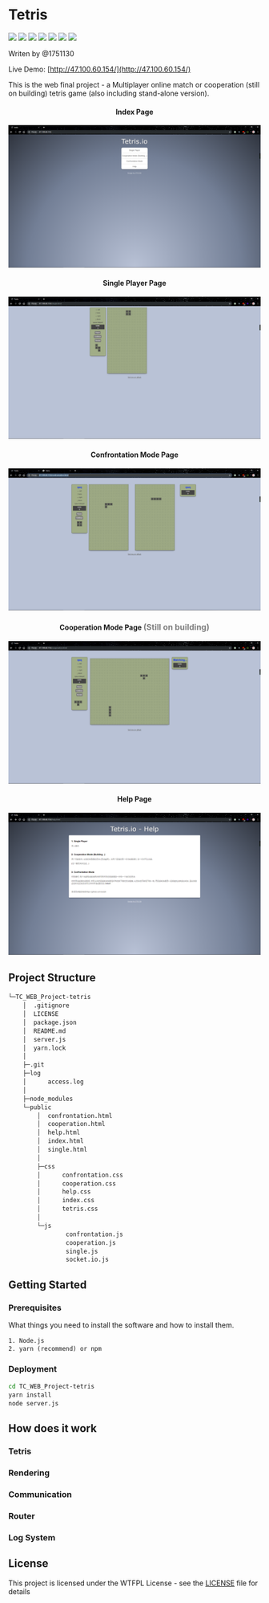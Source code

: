 # Tetris

![](https://badgen.net/badge/Windows%2010/1903/blue) ![](https://badgen.net/badge/Ubuntu/18.04/orange) ![](https://badgen.net/badge/Node.js/v10.15.0/green) ![](https://badgen.net/badge/yarn/v1.15.2/cyan) ![](https://badgen.net/badge/Express.js/v4.17.1/blue) ![](https://badgen.net/badge/socket.io/v2.2.0/black) ![](https://badgen.net/badge/build/passing/green) 

Writen by @1751130

Live Demo: [http://47.100.60.154/](http://47.100.60.154/)

This is the web final project - a Multiplayer online match or cooperation (still on building) tetris game (also including stand-alone version).

<h4 align="center">Index Page</h4>

![index](img/1.png)

<h4 align="center">Single Player Page</h4>

![single](img/2.png)

<h4 align="center">Confrontation Mode Page</h4>

![3](img/3.png)

<h4 align="center">Cooperation Mode Page <span style="color:rgba(0,0,0,0.5); font-size:16px"> (Still on building)</span></h4>

![4](img/4.png)

<h4 align="center">Help Page</h4>

![](img/5.png)

## Project Structure

```bash
└─TC_WEB_Project-tetris
    │  .gitignore
    │  LICENSE
    │  package.json
    │  README.md
    │  server.js
    │  yarn.lock
    │
    ├─.git
    ├─log
    │      access.log
    │
    ├─node_modules
    └─public
        │  confrontation.html
        │  cooperation.html
        │  help.html
        │  index.html
        │  single.html
        │
        ├─css
        │      confrontation.css
        │      cooperation.css
        │      help.css
        │      index.css
        │      tetris.css
        │
        └─js
                confrontation.js
                cooperation.js
                single.js
                socket.io.js
```

## Getting Started

### Prerequisites

What things you need to install the software and how to install them.

```
1. Node.js
2. yarn (recommend) or npm
```

### Deployment

```bash
cd TC_WEB_Project-tetris
yarn install
node server.js
```

## How does it work

### Tetris

### Rendering

### Communication

### Router

### Log System


## License

This project is licensed under the WTFPL License - see the [LICENSE](LICENSE) file for details
